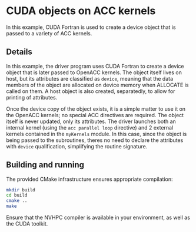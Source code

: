 # CUDA objects on ACC kernels

In this example, CUDA Fortran is used to create a device object that is passed to a variety of ACC kernels.

## Details

In this example, the driver program uses CUDA Fortran to create a device object that is later passed to OpenACC kernels. The object itself lives on host, but its attributes are classified as `device`, meaning that the data members of the object are allocated on device memory when ALLOCATE is called on them. A host object is also created, separatedly, to allow for printing of attributes.

Once the device copy of the object exists, it is a simple matter to use it on the OpenACC kernels; no special ACC directives are required. The object itself is never updated, only its attributes. The driver launches both an internal kernel (using the `acc parallel loop` directive) and 2 external kernels contained in the `myKernels` module. In this case, since the object is being passed to the subroutines, theres no need to declare the attributes with `device` qualification, simplifying the routine signature.

## Building and running

The provided CMake infrastructure ensures appropriate compilation:

```bash
mkdir build
cd build
cmake ..
make
```

Ensure that the NVHPC compiler is available in your environment, as well as the CUDA toolkit.